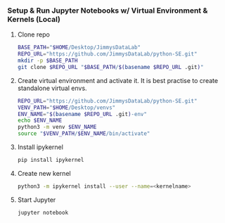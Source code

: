 ### Setup & Run Jupyter Notebooks w/ Virtual Environment & Kernels (Local)

1. Clone repo
	```bash
	BASE_PATH="$HOME/Desktop/JimmysDataLab"
	REPO_URL="https://github.com/JimmysDataLab/python-SE.git"
	mkdir -p $BASE_PATH
	git clone $REPO_URL "$BASE_PATH/$(basename $REPO_URL .git)"
	```
	
3. Create virtual environment and activate it.
	It is best practise to create standalone virtual envs.
	```bash
 	REPO_URL="https://github.com/JimmysDataLab/python-SE.git"
 	VENV_PATH="$HOME/Desktop/venvs"
 	ENV_NAME="$(basename $REPO_URL .git)-env"
 	echo $ENV_NAME
	python3 -m venv $ENV_NAME
 	source "$VENV_PATH/$ENV_NAME/bin/activate"
	```
6. Install ipykernel
	```bash
	pip install ipykernel
	```
 7. Create new kernel
	```bash
	python3 -m ipykernel install --user --name=<kernelname>
	
	```
8. Start Jupyter
	```bash
	jupyter notebook
	
	```
  
